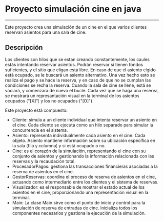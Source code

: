# Proyecto simulación cine en java
---
Este proyecto crea una simulación de un cine en el que varios clientes reservan asientos para una sala de cine.

## Descripción
Los clientes son hilos que se estan creando constantemente, los caules estás intentando reservar asientos. Podrán reservar si tienen fondos suficientes, y el sitio que eligan está libre. En caso de que el asiento elgido está ocupado, se le buscará un asiento alternativo. Una vez hecho esto se realiza el pago y se hace la reserva, y en caso de que no se cumplan las condiciones se recha la reserva.
Cuando la sala de cine se llene, está se vaciará, y comenzara de nuevo el bucle.
Cada vez que se haga una reserva, se mostrará un represantación visual en la terminal de los asientos ocupados ("[X]") y los no ocupados ("[O]").

Este proyecto está compuesto:

- Cliente: simula a un cliente individual que intenta reservar un asiento en el cine. Cada cliente se ejecuta como un hilo separado para simular la concurrencia en el sistema.
- Asiento: representa individualmente cada asiento en el cine. Cada objeto. Asiento mantiene información sobre su ubicación específica en la sala (fila y columna) y si está ocupado o no.
- Cine: es el corazón de la simulación, representando el cine con su conjunto de asientos y gestionando la información relacionada con las reservas y la recaudación total.
- ProcesadorPagos: gestiona las transacciones financieras asociadas a la reserva de asientos en el cine.
- GestorReservas: coordina el proceso de reserva de asientos en el cine, actuando como intermediario entre los clientes y el sistema de reservas.
- Visualizador: es el responsable de mostrar el estado actual de los asientos en el cine, proporcionando una representación visual en la terminal.
- Main: La clase Main sirve como el punto de inicio y control para la simulación de reserva de entradas de cine. Inicializa todos los componentes necesarios y gestiona la ejecución de la simulación.


